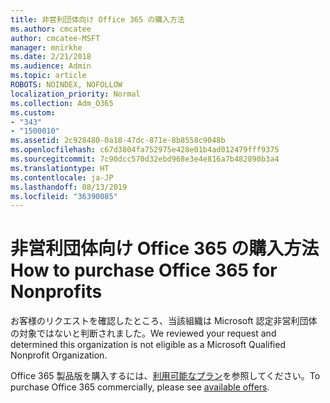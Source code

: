 ```yaml
---
title: 非営利団体向け Office 365 の購入方法
ms.author: cmcatee
author: cmcatee-MSFT
manager: mnirkhe
ms.date: 2/21/2018
ms.audience: Admin
ms.topic: article
ROBOTS: NOINDEX, NOFOLLOW
localization_priority: Normal
ms.collection: Adm_O365
ms.custom:
- "343"
- "1500010"
ms.assetid: 2c928480-0a18-47dc-871e-8b8558c9048b
ms.openlocfilehash: c67d3804fa752975e428e01b4ad012479fff9375
ms.sourcegitcommit: 7c90dcc570d32ebd968e3e4e816a7b482890b3a4
ms.translationtype: HT
ms.contentlocale: ja-JP
ms.lasthandoff: 08/13/2019
ms.locfileid: "36390085"
---
```

# <a name="how-to-purchase-office-365-for-nonprofits"></a><span data-ttu-id="ea66d-102">非営利団体向け Office 365 の購入方法</span><span class="sxs-lookup"><span data-stu-id="ea66d-102">How to purchase Office 365 for Nonprofits</span></span>

<span data-ttu-id="ea66d-103">お客様のリクエストを確認したところ、当該組織は Microsoft 認定非営利団体の対象ではないと判断されました。</span><span class="sxs-lookup"><span data-stu-id="ea66d-103">We reviewed your request and determined this organization is not eligible as a Microsoft Qualified Nonprofit Organization.</span></span>
  
<span data-ttu-id="ea66d-104">Office 365 製品版を購入するには、[利用可能なプラン](https://portal.office.com/AdminPortal/Home)を参照してください。</span><span class="sxs-lookup"><span data-stu-id="ea66d-104">To purchase Office 365 commercially, please see [available offers](https://portal.office.com/AdminPortal/Home).</span></span>